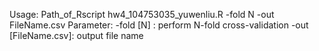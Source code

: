 Usage: 
	Path_of_Rscript hw4_104753035_yuwenliu.R -fold N -out FileName.csv
Parameter:
	-fold [N] : perform N-fold cross-validation
	-out [FileName.csv]: output file name 
